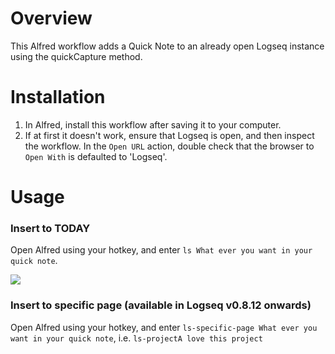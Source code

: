 # Overview

This Alfred workflow adds a Quick Note to an already open Logseq instance using the quickCapture method.

# Installation

1. In Alfred, install this workflow after saving it to your computer.
2. If at first it doesn't work, ensure that Logseq is open, and then inspect the workflow. In the `Open URL` action, double check that the browser to `Open With` is defaulted to 'Logseq'.

# Usage

### Insert to TODAY

Open Alfred using your hotkey, and enter `ls What ever you want in your quick note`.

![](demo.gif)

### Insert to specific page (available in Logseq v0.8.12 onwards)

Open Alfred using your hotkey, and enter `ls-specific-page What ever you want in your quick note`, i.e. `ls-projectA love this project`
